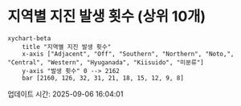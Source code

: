 # 지역별 지진 발생 횟수 (상위 10개)

```mermaid
xychart-beta
    title "지역별 지진 발생 횟수"
    x-axis ["Adjacent", "Off", "Southern", "Northern", "Noto,", "Central", "Western", "Hyuganada", "Kiisuido", "미분류"]
    y-axis "발생 횟수" 0 --> 2162
    bar [2160, 126, 32, 31, 21, 18, 15, 12, 9, 8]
```

업데이트 시간: 2025-09-06 16:04:01
